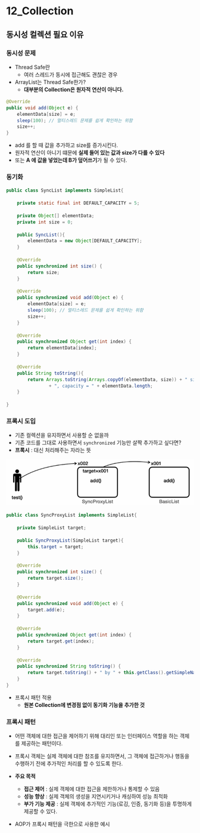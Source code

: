 # 12_Collection



## 동시성 컬렉션 필요 이유

### 동시성 문제

- Thread Safe란
  - 여러 스레드가 동시에 접근해도 괜찮은 경우
- ArrayList는 Thread Safe한가? 
  - **대부분의 Collection은 원자적 연산이 아니다.**

```java
@Override
public void add(Object e) {
    elementData[size] = e;
    sleep(100); // 멀티스레드 문제를 쉽게 확인하는 위함
    size++;
}
```

- add 를 할 때 값을 추가하고 size를 증가시킨다.
- 원자적 연산이 아니기 떄문에 **실제 들어 있는 값과 size가 다를 수 있다**
- 또는 **A 에 값을 넣었는데 B가 덮어쓰기**가 될 수 있다.



### 동기화

```java
public class SyncList implements SimpleList{

    private static final int DEFAULT_CAPACITY = 5;

    private Object[] elementData;
    private int size = 0;

    public SyncList(){
        elementData = new Object[DEFAULT_CAPACITY];
    }

    @Override
    public synchronized int size() {
        return size;
    }

    @Override
    public synchronized void add(Object e) {
        elementData[size] = e;
        sleep(100); // 멀티스레드 문제를 쉽게 확인하는 위함
        size++;
    }

    @Override
    public synchronized Object get(int index) {
        return elementData[index];
    }

    @Override
    public String toString(){
        return Arrays.toString(Arrays.copyOf(elementData, size)) + " size = " + size
                + ", capacity = " + elementData.length;
    }

}
```



### 프록시 도입

- 기존 컬렉션을 유지하면서 사용할 순 없을까
- 기존 코드를 그대로 사용하면서 `synchronized` 기능만 살짝 추가하고 싶다면?
- **프록시** : 대신 처리해주는 자라는 뜻



![image-20250202235954637](./12_Collection.assets/image-20250202235954637.png)

```java
public class SyncProxyList implements SimpleList{

    private SimpleList target;

    public SyncProxyList(SimpleList target){
        this.target = target;
    }

    @Override
    public synchronized int size() {
        return target.size();
    }

    @Override
    public synchronized void add(Object e) {
        target.add(e);
    }

    @Override
    public synchronized Object get(int index) {
        return target.get(index);
    }

    @Override
    public synchronized String toString() {
        return target.toString() + " by " + this.getClass().getSimpleName();
    }
}
```

- 프록시 패턴 적용
  - **원본 Collection에 변경점 없이 동기화 기능을 추가한 것**



### 프록시 패턴

- 어떤 객체에 대한 접근을 제어하기 위해 대리인 또는 인터페이스 역할을 하는 객체를 제공하는 패턴이다.
- 프록시 객체는 실제 객체에 대한 참조를 유지하면서, 그 객체에 접근하거나 행동을 수행하기 전에 추가적인 처리를 할 수 있도록 한다.

- **주요 목적**
  - **접근 제어** : 실제 객체에 대한 접근을 제한하거나 통제할 수 있음
  - **성능 향상** : 실제 객체의 생성을 지연시키거나 캐싱하여 성능 최적화
  - **부가 기능 제공** : 실제 객체에 추가적인 기능(로깅, 인증, 동기화 등)을 투명하게 제공할 수 있다.

- AOP가 프록시 패턴을 극한으로 사용한 예시











